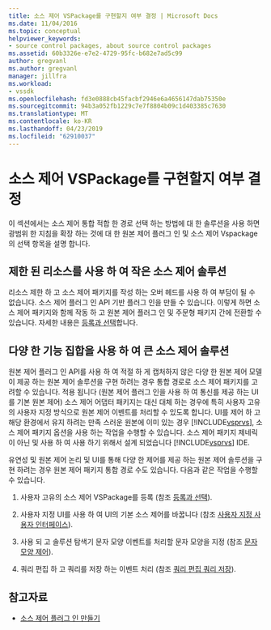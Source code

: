 ```yaml
---
title: 소스 제어 VSPackage를 구현할지 여부 결정 | Microsoft Docs
ms.date: 11/04/2016
ms.topic: conceptual
helpviewer_keywords:
- source control packages, about source control packages
ms.assetid: 60b3326e-e7e2-4729-95fc-b682e7ad5c99
author: gregvanl
ms.author: gregvanl
manager: jillfra
ms.workload:
- vssdk
ms.openlocfilehash: fd3e0888cb45facbf2946e6a4656147dab75350e
ms.sourcegitcommit: 94b3a052fb1229c7e7f8804b09c1d403385c7630
ms.translationtype: MT
ms.contentlocale: ko-KR
ms.lasthandoff: 04/23/2019
ms.locfileid: "62910037"
---
```

# <a name="determine-whether-to-implement-a-source-control-vspackage"></a>소스 제어 VSPackage를 구현할지 여부 결정
이 섹션에서는 소스 제어 통합 적합 한 경로 선택 하는 방법에 대 한 솔루션을 사용 하면 광범위 한 지침을 확장 하는 것에 대 한 원본 제어 플러그 인 및 소스 제어 Vspackage의 선택 항목을 설명 합니다.

## <a name="small-source-control-solution-with-limited-resources"></a>제한 된 리소스를 사용 하 여 작은 소스 제어 솔루션
 리소스 제한 하 고 소스 제어 패키지를 작성 하는 오버 헤드를 사용 하 여 부담이 될 수 없습니다. 소스 제어 플러그 인 API 기반 플러그 인을 만들 수 있습니다. 이렇게 하면 소스 제어 패키지와 함께 작동 하 고 원본 제어 플러그 인 및 주문형 패키지 간에 전환할 수 있습니다. 자세한 내용은 [등록과 선택](../../extensibility/internals/registration-and-selection-source-control-vspackage.md)합니다.

## <a name="large-source-control-solution-with-a-rich-feature-set"></a>다양 한 기능 집합을 사용 하 여 큰 소스 제어 솔루션
 원본 제어 플러그 인 API를 사용 하 여 적절 하 게 캡처하지 않은 다양 한 원본 제어 모델이 제공 하는 원본 제어 솔루션을 구현 하려는 경우 통합 경로로 소스 제어 패키지를 고려할 수 있습니다. 적용 됩니다 (원본 제어 플러그 인을 사용 하 여 통신를 제공 하는 UI를 기본 원본 제어) 소스 제어 어댑터 패키지는 대신 대체 하는 경우에 특히 사용자 고유의 사용자 지정 방식으로 원본 제어 이벤트를 처리할 수 있도록 합니다. UI를 제어 하 고 해당 환경에서 유지 하려는 만족 스러운 원본에 이미 있는 경우 [!INCLUDE[vsprvs](../../code-quality/includes/vsprvs_md.md)], 소스 제어 패키지 옵션을 사용 하는 작업을 수행할 수 있습니다. 소스 제어 패키지 제네릭이 아닌 및 사용 하 여 사용 하기 위해서 설계 되었습니다 [!INCLUDE[vsprvs](../../code-quality/includes/vsprvs_md.md)] IDE.

 유연성 및 원본 제어 논리 및 UI를 통해 다양 한 제어를 제공 하는 원본 제어 솔루션을 구현 하려는 경우 원본 제어 패키지 통합 경로 수도 있습니다. 다음과 같은 작업을 수행할 수 있습니다.

1. 사용자 고유의 소스 제어 VSPackage를 등록 (참조 [등록과 선택](../../extensibility/internals/registration-and-selection-source-control-vspackage.md)).

2. 사용자 지정 UI를 사용 하 여 UI의 기본 소스 제어를 바꿉니다 (참조 [사용자 지정 사용자 인터페이스](../../extensibility/internals/custom-user-interface-source-control-vspackage.md)).

3. 사용 되 고 솔루션 탐색기 문자 모양 이벤트를 처리할 문자 모양을 지정 (참조 [문자 모양 제어](../../extensibility/internals/glyph-control-source-control-vspackage.md)).

4. 쿼리 편집 하 고 쿼리를 저장 하는 이벤트 처리 (참조 [쿼리 편집 쿼리 저장](../../extensibility/internals/query-edit-query-save-source-control-vspackage.md)).

## <a name="see-also"></a>참고자료
- [소스 제어 플러그 인 만들기](../../extensibility/internals/creating-a-source-control-plug-in.md)